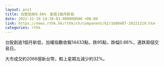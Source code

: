 ```yaml
---
layout: post
title: 台股低收0.66%　創逾1個月新低
date: 2022-12-19 14:38:01.000000000 +08:00
link: https://news.rthk.hk/rthk/ch/component/k2/1680487-20221219.htm
categories: rthk
---
```


台股創逾1個月新低，加權指數收報14433點，跌95點，跌幅0.66%，連跌兩個交易日。

大市成交約2066億新台幣，較上星期五減少約32%。
